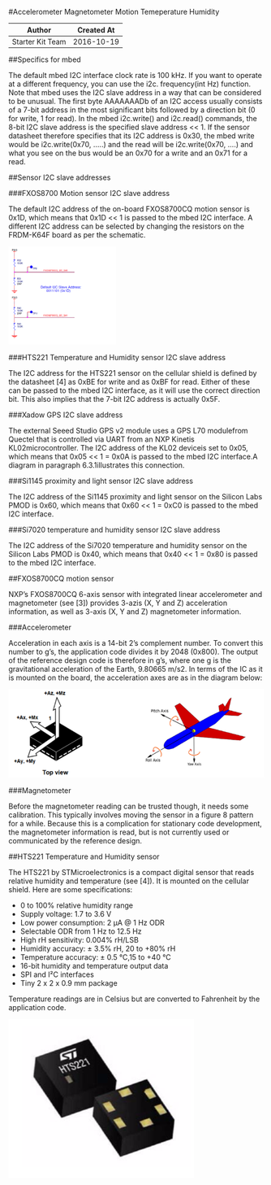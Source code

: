 #Accelerometer Magnetometer Motion Temeperature Humidity

|      Author      | Created At |
|:----------------:|:----------:|
| Starter Kit Team | 2016-10-19 |

##Specifics for mbed

The default mbed I2C interface clock rate is 100 kHz. If you want to operate at a different frequency, you can use the i2c.
frequency(int Hz) function.
Note that mbed uses the I2C slave address in a way that can be considered to be unusual. The first byte AAAAAAADb of
an I2C access usually consists of a 7-bit address in the most significant bits followed by a direction bit (0 for write, 1 for
read). In the mbed i2c.write() and i2c.read() commands, the 8-bit I2C slave address is the specified slave address << 1. If
the sensor datasheet therefore specifies that its I2C address is 0x30, the mbed write would be i2c.write(0x70, …..) and the read will be i2c.write(0x70, ….) and what you see on the bus would be an 0x70 for a write and an 0x71 for a read.

##Sensor I2C slave addresses

###FXOS8700 Motion sensor I2C slave address

The default I2C address of the on-board FXOS8700CQ motion sensor is 0x1D, which means that 0x1D << 1 is passed to
the mbed I2C interface. A different I2C address can be selected by changing the resistors on the FRDM-K64F board as
per the schematic.

![Motion sensor I2C slave address](../images/accelerometer-magnetometer-motion-temeperature-humidity/accelerometer1.png)

###HTS221 Temperature and Humidity sensor I2C slave address

The I2C address for the HTS221 sensor on the cellular shield is defined by the datasheet [4] as 0xBE for write and as
0xBF for read. Either of these can be passed to the mbed I2C interface, as it will use the correct direction bit. This also
implies that the 7-bit I2C address is actually 0x5F.

###Xadow GPS I2C slave address

The external Seeed Studio GPS v2 module uses a GPS L70 modulefrom Quectel that is controlled via UART from an NXP
Kinetis KL02microcontroller. The I2C address of the KL02 deviceis set to 0x05, which means that 0x05 << 1 = 0x0A is
passed to the mbed I2C interface.A diagram in paragraph 6.3.1illustrates this connection.

###Si1145 proximity and light sensor I2C slave address

The I2C address of the Si1145 proximity and light sensor on the Silicon Labs PMOD is 0x60, which means that 0x60 << 1
= 0xC0 is passed to the mbed I2C interface.

###Si7020 temperature and humidity sensor I2C slave address

The I2C address of the Si7020 temperature and humidity sensor on the Silicon Labs PMOD is 0x40, which means that
0x40 << 1 = 0x80 is passed to the mbed I2C interface.

##FXOS8700CQ motion sensor

NXP’s FXOS8700CQ 6-axis sensor with integrated linear accelerometer and magnetometer (see [3]) provides 3-azis (X, Y
and Z) acceleration information, as well as 3-axis (X, Y and Z) magnetometer information.

###Accelerometer

Acceleration in each axis is a 14-bit 2’s complement number. To convert this number to g’s, the application code
divides it by 2048 (0x800). The output of the reference design code is therefore in g’s, where one g is the gravitational
acceleration of the Earth, 9.80665 m/s2. In terms of the IC as it is mounted on the board, the acceleration axes are as in
the diagram below:

![Accelerometer](../images/accelerometer-magnetometer-motion-temeperature-humidity/accelerometer2.png)

###Magnetometer

Before the magnetometer reading can be trusted though, it needs some calibration. This typically involves moving
the sensor in a figure 8 pattern for a while. Because this is a complication for stationary code development, the
magnetometer information is read, but is not currently used or communicated by the reference design.

##HTS221 Temperature and Humidity sensor

The HTS221 by STMicroelectronics is a compact digital sensor that reads relative humidity and temperature (see [4]). It is
mounted on the cellular shield. Here are some specifications:

* 0 to 100% relative humidity range
* Supply voltage: 1.7 to 3.6 V
* Low power consumption: 2 μA @ 1 Hz ODR
* Selectable ODR from 1 Hz to 12.5 Hz
* High rH sensitivity: 0.004% rH/LSB
* Humidity accuracy: ± 3.5% rH, 20 to +80% rH
* Temperature accuracy: ± 0.5 °C,15 to +40 °C
* 16-bit humidity and temperature output data
* SPI and I²C interfaces
* Tiny 2 x 2 x 0.9 mm package

Temperature readings are in Celsius but are converted to Fahrenheit by the application code.

![Temperature and Humidity sensor](../images/accelerometer-magnetometer-motion-temeperature-humidity/accelerometer3.png)






 
